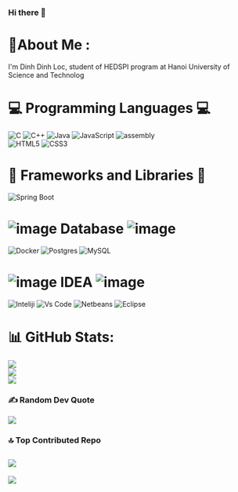  ### Hi there 👋

# 💫About Me :
I'm Dinh Dinh Loc, student of HEDSPI program at 
Hanoi University of Science and Technolog


# 💻 Programming Languages 💻
![C](https://img.icons8.com/?size=100&id=shQTXiDQiQVR&format=png&color=000000)
![C++](https://img.icons8.com/?size=100&id=TpULddJc4gTh&format=png&color=000000)
![Java](https://img.icons8.com/?size=100&id=GPfHz0SM85FX&format=png&color=000000)
![JavaScript](https://img.icons8.com/?size=100&id=tGvHBPJaKqEd&format=png&color=000000)
![assembly](https://img.icons8.com/?size=100&id=gVK745a4Vaur&format=png&color=000000)
<br/>
![HTML5](https://img.icons8.com/?size=100&id=20909&format=png&color=000000)
![CSS3](https://img.icons8.com/?size=100&id=7gdY5qNXaKC0&format=png&color=000000)



# 🚀 Frameworks and Libraries 🚀
![Spring Boot](https://img.icons8.com/?size=100&id=90519&format=png&color=000000)
<br />
# ![image](https://github.com/user-attachments/assets/55239579-5c6e-417b-965e-7d9fbd657580) Database ![image](https://github.com/user-attachments/assets/f919f092-6152-4e0f-b1bb-e4922dfd57a6)
![Docker](https://img.icons8.com/?size=100&id=qGZRK3KTK57F&format=png&color=000000)
![Postgres](https://img.icons8.com/?size=100&id=38561&format=png&color=000000)
![MySQL](https://img.icons8.com/?size=100&id=UFXRpPFebwa2&format=png&color=000000)
# ![image](https://github.com/user-attachments/assets/2deba424-17e8-4739-ba1c-364ebce354d1) IDEA ![image](https://github.com/user-attachments/assets/9d291011-d11c-423a-8e6b-94e31ab98d37)

![Inteliji](https://img.icons8.com/?size=100&id=61466&format=png&color=000000)
![Vs Code](https://img.icons8.com/?size=100&id=9OGIyU8hrxW5&format=png&color=000000)
![Netbeans](https://img.icons8.com/?size=100&id=4djt356tq8UO&format=png&color=000000)
![Eclipse](https://img.icons8.com/?size=100&id=rPAHs7H1vriV&format=png&color=000000)


# 📊 GitHub Stats:
![](https://github-readme-stats.vercel.app/api?username=Roku2004&theme=dark&hide_border=false&include_all_commits=false&count_private=false)<br/>
![](https://nirzak-streak-stats.vercel.app/?user=Roku2004&theme=dark&hide_border=false)<br/>
![](https://github-readme-stats.vercel.app/api/top-langs/?username=Roku2004&theme=dark&hide_border=false&include_all_commits=false&count_private=false&layout=compact)

### ✍️ Random Dev Quote
![](https://quotes-github-readme.vercel.app/api?type=horizontal&theme=radical)

### 🔝 Top Contributed Repo
![](https://github-contributor-stats.vercel.app/api?username=Roku2004&limit=5&theme=dark&combine_all_yearly_contributions=true)
---
[![](https://visitcount.itsvg.in/api?id=Roku2004&icon=0&color=0)](https://visitcount.itsvg.in)
